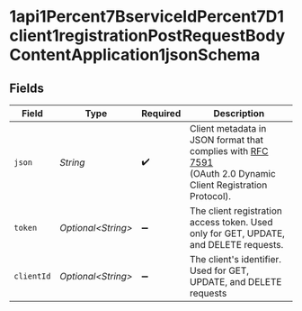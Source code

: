 # 1api1Percent7BserviceIdPercent7D1client1registrationPostRequestBodyContentApplication1jsonSchema


## Fields

| Field                                                                                                                                                          | Type                                                                                                                                                           | Required                                                                                                                                                       | Description                                                                                                                                                    |
| -------------------------------------------------------------------------------------------------------------------------------------------------------------- | -------------------------------------------------------------------------------------------------------------------------------------------------------------- | -------------------------------------------------------------------------------------------------------------------------------------------------------------- | -------------------------------------------------------------------------------------------------------------------------------------------------------------- |
| `json`                                                                                                                                                         | *String*                                                                                                                                                       | :heavy_check_mark:                                                                                                                                             | Client metadata in JSON format that complies with [RFC 7591](https://datatracker.ietf.org/doc/html/rfc7591)<br/>(OAuth 2.0 Dynamic Client Registration Protocol).<br/> |
| `token`                                                                                                                                                        | *Optional\<String>*                                                                                                                                            | :heavy_minus_sign:                                                                                                                                             | The client registration access token. Used only for GET, UPDATE, and DELETE requests.<br/>                                                                     |
| `clientId`                                                                                                                                                     | *Optional\<String>*                                                                                                                                            | :heavy_minus_sign:                                                                                                                                             | The client's identifier. Used for GET, UPDATE, and DELETE requests<br/>                                                                                        |